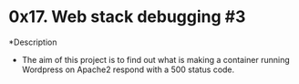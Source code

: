 # 0x17. Web stack debugging #3
*Description
* The aim of this project is to find out what is making a container running Wordpress on Apache2 respond with a 500 status code.
